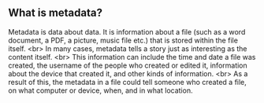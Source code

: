 
## What is metadata?

Metadata is data about data. It is information about a file (such as a word document, a PDF, a picture, music file etc.) that is stored within the file itself.
&lt;br&gt;
In many cases, metadata tells a story just as interesting as the content itself.
&lt;br&gt;
This information can include the time and date a file was created, the username of the people who created or edited it, information about the device that created it, and other kinds of information.
&lt;br&gt;
As a result of this, the metadata in a file could tell someone who created a file, on what computer or device, when, and in what location.
